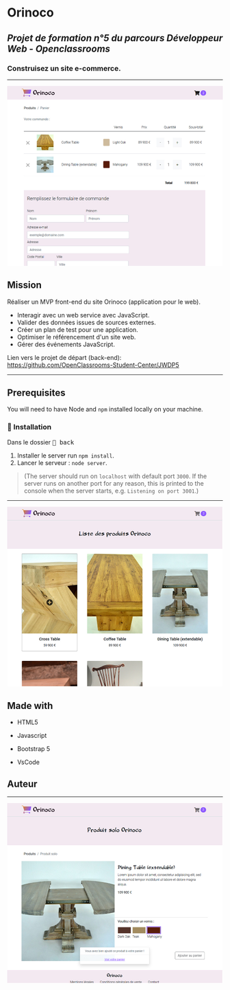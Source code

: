 # Orinoco

## *Projet de formation n°5 du parcours Développeur Web - Openclassrooms*
### Construisez un site e-commerce.

-----------------

![visuel Orinoco](/public/img/readme_visual_orinoco-1.jpg "visual_orinoco_1")


## Mission

Réaliser un MVP front-end du site Orinoco (application pour le web).

* Interagir avec un web service avec JavaScript.
* Valider des données issues de sources externes.
* Créer un plan de test pour une application.
* Optimiser le référencement d'un site web.
* Gérer des événements JavaScript.

Lien vers le projet de départ (back-end): https://github.com/OpenClassrooms-Student-Center/JWDP5

***

## Prerequisites

You will need to have Node and `npm` installed locally on your machine.

### :wrench: Installation

Dans le dossier <kbd> :file_folder: back </kbd>
1. Installer le server run `npm install`.
2. Lancer le serveur : `node server`.

>(The server should run on `localhost` with default port `3000`. If the
server runs on another port for any reason, this is printed to the
console when the server starts, e.g. `Listening on port 3001`.)

***
![visuel Orinoco](/public/img/readme_visual_orinoco-2.jpg "visual_orinoco_2")

## Made with

* HTML5
* Javascript
* Bootstrap 5

* VsCode

## Auteur

-----------------

![visuel Orinoco](/public/img/readme_visual_orinoco-3.jpg "visual_orinoco_3")

